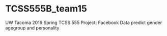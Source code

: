 # TCSS555B_team15
UW Tacoma 2016 Spring TCSS 555 Project: Facebook Data predict gender agegroup and personality 
